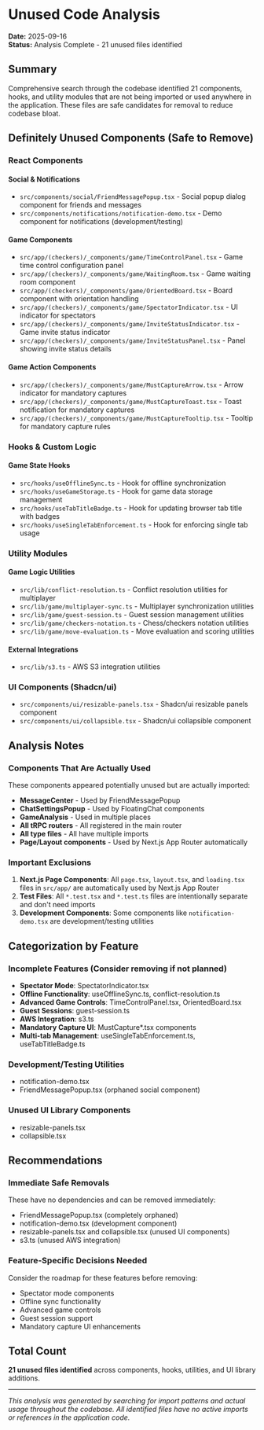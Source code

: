 # Unused Code Analysis

**Date:** 2025-09-16  
**Status:** Analysis Complete - 21 unused files identified

## Summary

Comprehensive search through the codebase identified 21 components, hooks, and utility modules that are not being imported or used anywhere in the application. These files are safe candidates for removal to reduce codebase bloat.

## Definitely Unused Components (Safe to Remove)

### React Components

#### Social & Notifications
- `src/components/social/FriendMessagePopup.tsx` - Social popup dialog component for friends and messages
- `src/components/notifications/notification-demo.tsx` - Demo component for notifications (development/testing)

#### Game Components
- `src/app/(checkers)/_components/game/TimeControlPanel.tsx` - Game time control configuration panel
- `src/app/(checkers)/_components/game/WaitingRoom.tsx` - Game waiting room component
- `src/app/(checkers)/_components/game/OrientedBoard.tsx` - Board component with orientation handling
- `src/app/(checkers)/_components/game/SpectatorIndicator.tsx` - UI indicator for spectators
- `src/app/(checkers)/_components/game/InviteStatusIndicator.tsx` - Game invite status indicator
- `src/app/(checkers)/_components/game/InviteStatusPanel.tsx` - Panel showing invite status details

#### Game Action Components
- `src/app/(checkers)/_components/game/MustCaptureArrow.tsx` - Arrow indicator for mandatory captures
- `src/app/(checkers)/_components/game/MustCaptureToast.tsx` - Toast notification for mandatory captures
- `src/app/(checkers)/_components/game/MustCaptureTooltip.tsx` - Tooltip for mandatory capture rules

### Hooks & Custom Logic

#### Game State Hooks
- `src/hooks/useOfflineSync.ts` - Hook for offline synchronization
- `src/hooks/useGameStorage.ts` - Hook for game data storage management
- `src/hooks/useTabTitleBadge.ts` - Hook for updating browser tab title with badges
- `src/hooks/useSingleTabEnforcement.ts` - Hook for enforcing single tab usage

### Utility Modules

#### Game Logic Utilities
- `src/lib/conflict-resolution.ts` - Conflict resolution utilities for multiplayer
- `src/lib/game/multiplayer-sync.ts` - Multiplayer synchronization utilities
- `src/lib/game/guest-session.ts` - Guest session management utilities
- `src/lib/game/checkers-notation.ts` - Chess/checkers notation utilities
- `src/lib/game/move-evaluation.ts` - Move evaluation and scoring utilities

#### External Integrations
- `src/lib/s3.ts` - AWS S3 integration utilities

### UI Components (Shadcn/ui)
- `src/components/ui/resizable-panels.tsx` - Shadcn/ui resizable panels component
- `src/components/ui/collapsible.tsx` - Shadcn/ui collapsible component

## Analysis Notes

### Components That Are Actually Used
These components appeared potentially unused but are actually imported:
- **MessageCenter** - Used by FriendMessagePopup
- **ChatSettingsPopup** - Used by FloatingChat components
- **GameAnalysis** - Used in multiple places
- **All tRPC routers** - All registered in the main router
- **All type files** - All have multiple imports
- **Page/Layout components** - Used by Next.js App Router automatically

### Important Exclusions
1. **Next.js Page Components**: All `page.tsx`, `layout.tsx`, and `loading.tsx` files in `src/app/` are automatically used by Next.js App Router
2. **Test Files**: All `*.test.tsx` and `*.test.ts` files are intentionally separate and don't need imports
3. **Development Components**: Some components like `notification-demo.tsx` are development/testing utilities

## Categorization by Feature

### Incomplete Features (Consider removing if not planned)
- **Spectator Mode**: SpectatorIndicator.tsx
- **Offline Functionality**: useOfflineSync.ts, conflict-resolution.ts
- **Advanced Game Controls**: TimeControlPanel.tsx, OrientedBoard.tsx
- **Guest Sessions**: guest-session.ts
- **AWS Integration**: s3.ts
- **Mandatory Capture UI**: MustCapture*.tsx components
- **Multi-tab Management**: useSingleTabEnforcement.ts, useTabTitleBadge.ts

### Development/Testing Utilities
- notification-demo.tsx
- FriendMessagePopup.tsx (orphaned social component)

### Unused UI Library Components
- resizable-panels.tsx
- collapsible.tsx

## Recommendations

### Immediate Safe Removals
These have no dependencies and can be removed immediately:
- FriendMessagePopup.tsx (completely orphaned)
- notification-demo.tsx (development component) 
- resizable-panels.tsx and collapsible.tsx (unused UI components)
- s3.ts (unused AWS integration)

### Feature-Specific Decisions Needed
Consider the roadmap for these features before removing:
- Spectator mode components
- Offline sync functionality
- Advanced game controls
- Guest session support
- Mandatory capture UI enhancements

## Total Count
**21 unused files identified** across components, hooks, utilities, and UI library additions.

---

*This analysis was generated by searching for import patterns and actual usage throughout the codebase. All identified files have no active imports or references in the application code.*
